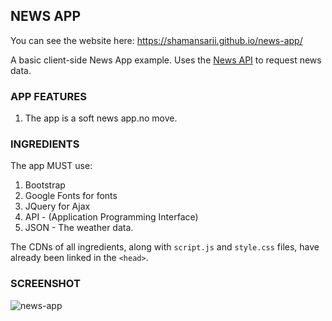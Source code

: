 NEWS APP
--------
You can see the website here:  https://shamansarii.github.io/news-app/

A basic client-side News App example.
Uses the [News API](https://newsapi.org/) to request news data.

### APP FEATURES

1. The app is a soft news app.no move.

### INGREDIENTS

The app MUST use:
1. Bootstrap
2. Google Fonts for fonts
3. JQuery for Ajax
4. API - (Application Programming Interface)
5. JSON - The weather data.


The CDNs of all ingredients, along with `script.js` and `style.css` files, have already been linked in the `<head>`.
 
 ### SCREENSHOT
 
 ![news-app](https://user-images.githubusercontent.com/38943439/46164068-65053580-c2a6-11e8-9a82-ae47a49718f6.png)
